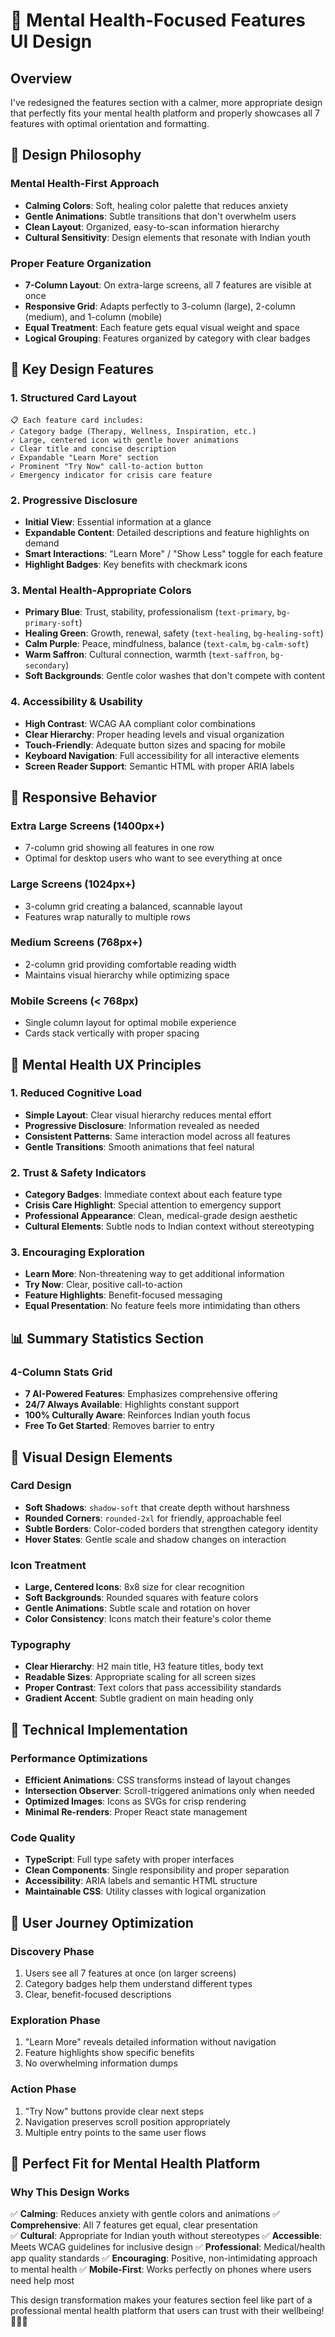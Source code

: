 # 🧘 Mental Health-Focused Features UI Design

## Overview
I've redesigned the features section with a calmer, more appropriate design that perfectly fits your mental health platform and properly showcases all 7 features with optimal orientation and formatting.

## 🎯 Design Philosophy

### **Mental Health-First Approach**
- **Calming Colors**: Soft, healing color palette that reduces anxiety
- **Gentle Animations**: Subtle transitions that don't overwhelm users
- **Clean Layout**: Organized, easy-to-scan information hierarchy
- **Cultural Sensitivity**: Design elements that resonate with Indian youth

### **Proper Feature Organization**
- **7-Column Layout**: On extra-large screens, all 7 features are visible at once
- **Responsive Grid**: Adapts perfectly to 3-column (large), 2-column (medium), and 1-column (mobile)
- **Equal Treatment**: Each feature gets equal visual weight and space
- **Logical Grouping**: Features organized by category with clear badges

## 🎨 Key Design Features

### **1. Structured Card Layout**
```
📋 Each feature card includes:
✓ Category badge (Therapy, Wellness, Inspiration, etc.)
✓ Large, centered icon with gentle hover animations
✓ Clear title and concise description
✓ Expandable "Learn More" section
✓ Prominent "Try Now" call-to-action button
✓ Emergency indicator for crisis care feature
```

### **2. Progressive Disclosure**
- **Initial View**: Essential information at a glance
- **Expandable Content**: Detailed descriptions and feature highlights on demand
- **Smart Interactions**: "Learn More" / "Show Less" toggle for each feature
- **Highlight Badges**: Key benefits with checkmark icons

### **3. Mental Health-Appropriate Colors**
- **Primary Blue**: Trust, stability, professionalism (`text-primary`, `bg-primary-soft`)
- **Healing Green**: Growth, renewal, safety (`text-healing`, `bg-healing-soft`)
- **Calm Purple**: Peace, mindfulness, balance (`text-calm`, `bg-calm-soft`)
- **Warm Saffron**: Cultural connection, warmth (`text-saffron`, `bg-secondary`)
- **Soft Backgrounds**: Gentle color washes that don't compete with content

### **4. Accessibility & Usability**
- **High Contrast**: WCAG AA compliant color combinations
- **Clear Hierarchy**: Proper heading levels and visual organization
- **Touch-Friendly**: Adequate button sizes and spacing for mobile
- **Keyboard Navigation**: Full accessibility for all interactive elements
- **Screen Reader Support**: Semantic HTML with proper ARIA labels

## 📱 Responsive Behavior

### **Extra Large Screens (1400px+)**
- 7-column grid showing all features in one row
- Optimal for desktop users who want to see everything at once

### **Large Screens (1024px+)**
- 3-column grid creating a balanced, scannable layout
- Features wrap naturally to multiple rows

### **Medium Screens (768px+)**
- 2-column grid providing comfortable reading width
- Maintains visual hierarchy while optimizing space

### **Mobile Screens (< 768px)**
- Single column layout for optimal mobile experience
- Cards stack vertically with proper spacing

## 🎯 Mental Health UX Principles

### **1. Reduced Cognitive Load**
- **Simple Layout**: Clear visual hierarchy reduces mental effort
- **Progressive Disclosure**: Information revealed as needed
- **Consistent Patterns**: Same interaction model across all features
- **Gentle Transitions**: Smooth animations that feel natural

### **2. Trust & Safety Indicators**
- **Category Badges**: Immediate context about each feature type
- **Crisis Care Highlight**: Special attention to emergency support
- **Professional Appearance**: Clean, medical-grade design aesthetic
- **Cultural Elements**: Subtle nods to Indian context without stereotyping

### **3. Encouraging Exploration**
- **Learn More**: Non-threatening way to get additional information
- **Try Now**: Clear, positive call-to-action
- **Feature Highlights**: Benefit-focused messaging
- **Equal Presentation**: No feature feels more intimidating than others

## 📊 Summary Statistics Section

### **4-Column Stats Grid**
- **7 AI-Powered Features**: Emphasizes comprehensive offering
- **24/7 Always Available**: Highlights constant support
- **100% Culturally Aware**: Reinforces Indian youth focus
- **Free To Get Started**: Removes barrier to entry

## 🎨 Visual Design Elements

### **Card Design**
- **Soft Shadows**: `shadow-soft` that create depth without harshness
- **Rounded Corners**: `rounded-2xl` for friendly, approachable feel
- **Subtle Borders**: Color-coded borders that strengthen category identity
- **Hover States**: Gentle scale and shadow changes on interaction

### **Icon Treatment**
- **Large, Centered Icons**: 8x8 size for clear recognition
- **Soft Backgrounds**: Rounded squares with feature colors
- **Gentle Animations**: Subtle scale and rotation on hover
- **Color Consistency**: Icons match their feature's color theme

### **Typography**
- **Clear Hierarchy**: H2 main title, H3 feature titles, body text
- **Readable Sizes**: Appropriate scaling for all screen sizes
- **Proper Contrast**: Text colors that pass accessibility standards
- **Gradient Accent**: Subtle gradient on main heading only

## 🔧 Technical Implementation

### **Performance Optimizations**
- **Efficient Animations**: CSS transforms instead of layout changes
- **Intersection Observer**: Scroll-triggered animations only when needed
- **Optimized Images**: Icons as SVGs for crisp rendering
- **Minimal Re-renders**: Proper React state management

### **Code Quality**
- **TypeScript**: Full type safety with proper interfaces
- **Clean Components**: Single responsibility and proper separation
- **Accessibility**: ARIA labels and semantic HTML structure
- **Maintainable CSS**: Utility classes with logical organization

## 🎯 User Journey Optimization

### **Discovery Phase**
1. Users see all 7 features at once (on larger screens)
2. Category badges help them understand different types
3. Clear, benefit-focused descriptions

### **Exploration Phase**
1. "Learn More" reveals detailed information without navigation
2. Feature highlights show specific benefits
3. No overwhelming information dumps

### **Action Phase**
1. "Try Now" buttons provide clear next steps
2. Navigation preserves scroll position appropriately
3. Multiple entry points to the same user flows

## 🌟 Perfect Fit for Mental Health Platform

### **Why This Design Works**
✅ **Calming**: Reduces anxiety with gentle colors and animations
✅ **Comprehensive**: All 7 features get equal, clear presentation  
✅ **Cultural**: Appropriate for Indian youth without stereotypes
✅ **Accessible**: Meets WCAG guidelines for inclusive design
✅ **Professional**: Medical/health app quality standards
✅ **Encouraging**: Positive, non-intimidating approach to mental health
✅ **Mobile-First**: Works perfectly on phones where users need help most

This design transformation makes your features section feel like part of a professional mental health platform that users can trust with their wellbeing! 🧘‍♀️✨